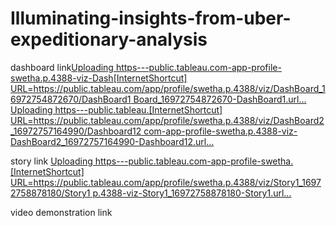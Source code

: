 # Illuminating-insights-from-uber-expeditionary-analysis


dashboard link[Uploading https---public.tableau.com-app-profile-swetha.p.4388-viz-Dash[InternetShortcut]
URL=https://public.tableau.com/app/profile/swetha.p.4388/viz/DashBoard_16972754872670/DashBoard1
Board_16972754872670-DashBoard1.url…]()[Uploading https---public.tableau.[InternetShortcut]
URL=https://public.tableau.com/app/profile/swetha.p.4388/viz/DashBoard2_16972757164990/Dashboard12
com-app-profile-swetha.p.4388-viz-DashBoard2_16972757164990-Dashboard12.url…]()


story link
[Uploading https---public.tableau.com-app-profile-swetha.[InternetShortcut]
URL=https://public.tableau.com/app/profile/swetha.p.4388/viz/Story1_16972758878180/Story1
p.4388-viz-Story1_16972758878180-Story1.url…]()


video demonstration link


